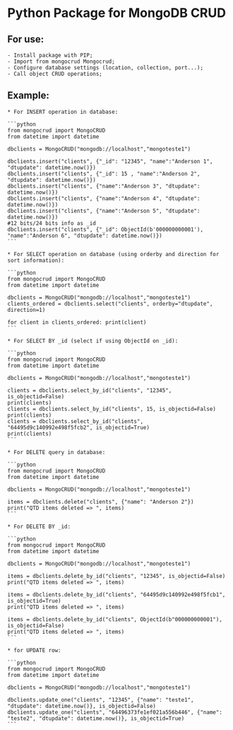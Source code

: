 # Python Package for MongoDB CRUD

## For use:
    - Install package with PIP;
    - Import from mongocrud Mongocrud;
    - Configure database settings (location, collection, port...);
    - Call object CRUD operations;

## Example:

    * For INSERT operation in database:

    ```python
    from mongocrud import MongoCRUD
    from datetime import datetime

    dbclients = MongoCRUD("mongodb://localhost","mongoteste1")
    
    dbclients.insert("clients", {"_id": "12345", "name":"Anderson 1", "dtupdate": datetime.now()})
    dbclients.insert("clients", {"_id": 15 , "name":"Anderson 2", "dtupdate": datetime.now()})
    dbclients.insert("clients", {"name":"Anderson 3", "dtupdate": datetime.now()})
    dbclients.insert("clients", {"name":"Anderson 4", "dtupdate": datetime.now()})
    dbclients.insert("clients", {"name":"Anderson 5", "dtupdate": datetime.now()})
    #12 bits/24 bits info as _id
    dbclients.insert("clients", {"_id": ObjectId(b'000000000001'), "name":"Anderson 6", "dtupdate": datetime.now()})
    ```

    * For SELECT operation on database (using orderby and direction for sort information):

    ```python
    from mongocrud import MongoCRUD
    from datetime import datetime

    dbclients = MongoCRUD("mongodb://localhost","mongoteste1")
    clients_ordered = dbclients.select("clients", orderby="dtupdate", direction=1)
    
    for client in clients_ordered: print(client)
    ```

    * For SELECT BY _id (select if using ObjectId on _id):

    ```python
    from mongocrud import MongoCRUD
    from datetime import datetime

    dbclients = MongoCRUD("mongodb://localhost","mongoteste1")
    
    clients = dbclients.select_by_id("clients", "12345", is_objectid=False)
    print(clients)
    clients = dbclients.select_by_id("clients", 15, is_objectid=False)
    print(clients)
    clients = dbclients.select_by_id("clients", "64495d9c140992e498f5fcb2", is_objectid=True)
    print(clients)
    ```

    * For DELETE query in database:

    ```python
    from mongocrud import MongoCRUD
    from datetime import datetime

    dbclients = MongoCRUD("mongodb://localhost","mongoteste1")

    items = dbclients.delete("clients", {"name": "Anderson 2"})
    print("QTD items deleted => ", items)
    ```

    * For DELETE BY _id:

    ```python
    from mongocrud import MongoCRUD
    from datetime import datetime

    dbclients = MongoCRUD("mongodb://localhost","mongoteste1")
    
    items = dbclients.delete_by_id("clients", "12345", is_objectid=False)
    print("QTD items deleted => ", items)
    
    items = dbclients.delete_by_id("clients", "64495d9c140992e498f5fcb1", is_objectid=True)
    print("QTD items deleted => ", items)
    
    items = dbclients.delete_by_id("clients", ObjectId(b"000000000001"), is_objectid=False)
    print("QTD items deleted => ", items)
    ```

    * for UPDATE row:

    ```python
    from mongocrud import MongoCRUD
    from datetime import datetime

    dbclients = MongoCRUD("mongodb://localhost","mongoteste1")
    
    dbclients.update_one("clients", "12345", {"name": "teste1", "dtupdate": datetime.now()}, is_objectid=False)
    dbclients.update_one("clients", "64496373fe1ef021a556b446", {"name": "teste2", "dtupdate": datetime.now()}, is_objectid=True)
    ```


